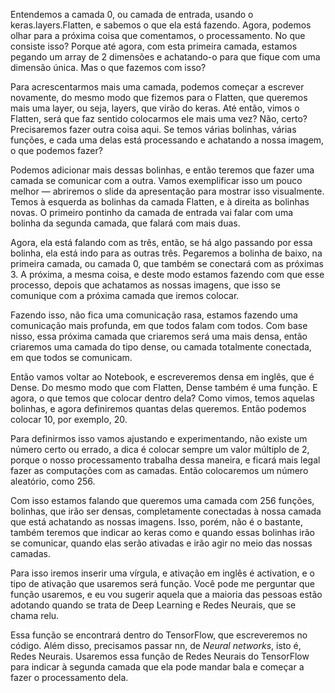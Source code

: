 Entendemos a camada 0, ou camada de entrada, usando o keras.layers.Flatten, e sabemos o que ela está fazendo. Agora, podemos olhar para a próxima coisa que comentamos, o processamento. No que consiste isso? Porque até agora, com esta primeira camada, estamos pegando um array de 2 dimensões e achatando-o para que fique com uma dimensão única. Mas o que fazemos com isso?

Para acrescentarmos mais uma camada, podemos começar a escrever novamente, do mesmo modo que fizemos para o Flatten, que queremos mais uma layer, ou seja, layers, que virão do keras. Até então, vimos o Flatten, será que faz sentido colocarmos ele mais uma vez? Não, certo? Precisaremos fazer outra coisa aqui. Se temos várias bolinhas, várias funções, e cada uma delas está processando e achatando a nossa imagem, o que podemos fazer?

Podemos adicionar mais dessas bolinhas, e então teremos que fazer uma camada se comunicar com a outra. Vamos exemplificar isso um pouco melhor — abriremos o slide da apresentação para mostrar isso visualmente. Temos à esquerda as bolinhas da camada Flatten, e à direita as bolinhas novas. O primeiro pontinho da camada de entrada vai falar com uma bolinha da segunda camada, que falará com mais duas.

Agora, ela está falando com as três, então, se há algo passando por essa bolinha, ela está indo para as outras três. Pegaremos a bolinha de baixo, na primeira camada, ou camada 0, que também se conectará com as próximas 3. A próxima, a mesma coisa, e deste modo estamos fazendo com que esse processo, depois que achatamos as nossas imagens, que isso se comunique com a próxima camada que iremos colocar.

Fazendo isso, não fica uma comunicação rasa, estamos fazendo uma comunicação mais profunda, em que todos falam com todos. Com base nisso, essa próxima camada que criaremos será uma mais densa, então criaremos uma camada do tipo dense, ou camada totalmente conectada, em que todos se comunicam.

Então vamos voltar ao Notebook, e escreveremos densa em inglês, que é Dense. Do mesmo modo que com Flatten, Dense também é uma função. E agora, o que temos que colocar dentro dela? Como vimos, temos aquelas bolinhas, e agora definiremos quantas delas queremos. Então podemos colocar 10, por exemplo, 20.

Para definirmos isso vamos ajustando e experimentando, não existe um número certo ou errado, a dica é colocar sempre um valor múltiplo de 2, porque o nosso processamento trabalha dessa maneira, e ficará mais legal fazer as computações com as camadas. Então colocaremos um número aleatório, como 256.

Com isso estamos falando que queremos uma camada com 256 funções, bolinhas, que irão ser densas, completamente conectadas à nossa camada que está achatando as nossas imagens. Isso, porém, não é o bastante, também teremos que indicar ao keras como e quando essas bolinhas irão se comunicar, quando elas serão ativadas e irão agir no meio das nossas camadas.

Para isso iremos inserir uma vírgula, e ativação em inglês é activation, e o tipo de ativação que usaremos será função. Você pode me perguntar que função usaremos, e eu vou sugerir aquela que a maioria das pessoas estão adotando quando se trata de Deep Learning e Redes Neurais, que se chama relu.

Essa função se encontrará dentro do TensorFlow, que escreveremos no código. Além disso, precisamos passar nn, de _Neural networks_, isto é, Redes Neurais. Usaremos essa função de Redes Neurais do TensorFlow para indicar à segunda camada que ela pode mandar bala e começar a fazer o processamento dela.